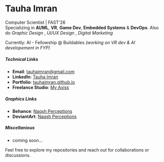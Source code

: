 # Tauha Imran  
Computer Scientist | FAST'26  
Specializing in **AI/ML**, **VR**, **Game Dev**, **Embedded Systems** & **DevOps**.
Also do _Graphic Design_ , _UI/UX Design_ , _Digital Marketing_

Currently: AI - Fellowship @ Buildables
_(working on VR dev & AI developement in FYP)_

##### Technical Links
- **Email**: [tauhaimran@gmail.com](mailto:tauhaimran@gmail.com)   
- **LinkedIn**: [Tauha Imran](https://www.linkedin.com/in/tauha-imran-6185b3280/)  
- **Portfolio**: [tauhaimran.github.io](https://tauhaimran.github.io/)  
- **Freelance Studio**: [My Axiss ](https://www.linkedin.com/company/108203042/)

##### Graphics Links
- **Behance**: [Naqsh Perceptions](https://www.behance.net/naqshperceptions)  
- **DeviantArt**: [Naqsh Perceptions](https://www.deviantart.com/naqshperceptions)

##### Miscellanious  
- coming soon...

Feel free to explore my repositories and reach out for collaborations or discussions.
